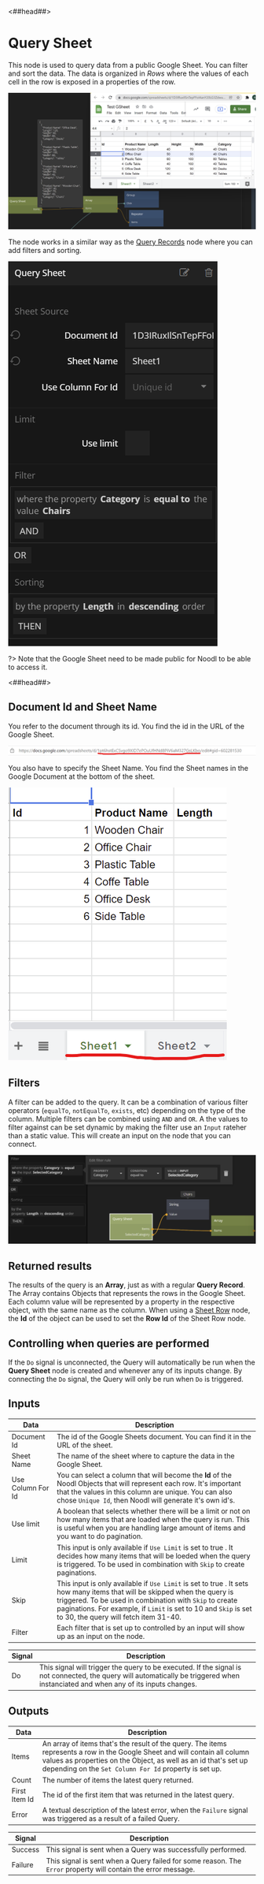 <##head##>

# Query Sheet

This node is used to query data from a public Google Sheet. You can filter and sort the data. The data is organized in *Rows* where the values of each cell in the row is exposed in a properties of the row.

<div class="ndl-image-with-background l">

![](query-sheet-1.png)

</div>

The node works in a similar way as the [Query Records](/nodes/data/cloud-data/query-records/) node where you can add filters and sorting.

<div class="ndl-image-with-background">

![](query-sheet-2.png)

</div>

?> Note that the Google Sheet need to be made public for Noodl to be able to access it.

<##head##>

## Document Id and Sheet Name
You refer to the document through its id. You find the id in the URL of the Google Sheet.

<div class="ndl-image-with-background l">

![](query-sheet-3.png)

</div>

You also have to specify the Sheet Name. You find the Sheet names in the Google Document at the bottom of the sheet.

<div class="ndl-image-with-background">

![](query-sheet-4.png)

</div>

## Filters
A filter can be added to the query. It can be a combination of various filter operators (`equalTo`, `notEqualTo`, `exists`, etc) depending on the type of the column. Multiple filters can be combined using `AND` and `OR`. A the values to filter against can be set dynamic by making the filter use an `Input` rateher than a static value. This will create an input on the node that you can connect.

<div class="ndl-image-with-background l">

![](query-sheet-5.png)

</div>

## Returned results
The results of the query is an **Array**, just as with a regular **Query Record**. The Array contains Objects that represents the rows in the Google Sheet. Each column value will be represented by a property in the respective object, with the same name as the column. When using a [Sheet Row](/modules/gsheets/node-docs/sheet-row/) node, the **Id** of the object can be used to set the **Row Id** of the Sheet Row node.

## Controlling when queries are performed
If the `Do` signal is unconnected, the Query will automatically be run when the **Query Sheet** node is created and whenever any of its inputs change. By connecting the `Do` signal, the Query will only be run when `Do` is triggered.

## Inputs

| Data                                      | Description                                                                                                                |
| ----------------------------------------- | -------------------------------------------------------------------------------------------------------------------------- |
| <span class="ndl-data">Document Id</span>   | The id of the Google Sheets document. You can find it in the URL of the sheet.   |
| <span class="ndl-data">Sheet Name</span>    | The name of the sheet where to capture the data in the Google Sheet.                      |
| <span class="ndl-data">Use Column For Id</span>        | You can select a column that will become the **Id** of the Noodl Objects that will represent each row. It's important that the values in this column are unique. You can also chose `Unique Id`, then Noodl will generate it's own id's.  |
| <span class="ndl-data">Use limit</span>     | A<span class="ndl-data"> boolean </span> that selects whether there will be a limit or not on how many items that are loaded when the query is run. This is useful when you are handling large amount of items and you want to do pagination.|
| <span class="ndl-data">Limit</span>     | This input is only available if `Use Limit` is set to<span class="ndl-data"> true </span>. It decides how many items that will be loeded when the query is triggered. To be used in combination with `Skip` to create paginations. |
| <span class="ndl-data">Skip</span>     | This input is only available if `Use Limit` is set to<span class="ndl-data"> true </span>. It sets how many items that will be skipped when the query is triggered. To be used in combination with `Skip` to create paginations. For example, if `Limit` is set to 10 and `Skip` is set to 30, the query will fetch item 31-40. |
| <span class="ndl-data">Filter</span>     | Each filter that is set up to controlled by an input will show up as an input on the node. |

| Signal                                         | Description                                                                                |
| ---------------------------------------------- | ------------------------------------------------------------------------------------------ |
| <span class="ndl-signal">Do</span> | This signal will trigger the query to be executed. If the signal is not connected, the query will automatically be triggered when instanciated and when any of its inputs changes. |

## Outputs

| Data                                            | Description                                                                                      |
| ----------------------------------------------- | ------------------------------------------------------------------------------------------------ |
| <span class="ndl-data">Items</span>         | An array of items that's the result of the query. The items represents a row in the Google Sheet and will contain all column values as properties on the Object, as well as an id that's set up depending on the `Set Column For Id` property is set up. |
| <span class="ndl-data">Count</span>          | The number of items the latest query returned.    |
| <span class="ndl-data">First Item Id</span>              | The id of the first item that was returned in the latest query.   |
| <span class="ndl-data">Error</span>         | A textual description of the latest error, when the `Failure` signal was triggered as a result of a failed Query.    |

| Signal                                       | Description                                                                               |
| -------------------------------------------- | ----------------------------------------------------------------------------------------- |
| <span class="ndl-signal">Success</span>        | This signal is sent when a Query was successfully performed. |
| <span class="ndl-signal">Failure</span> | This signal is sent when a Query failed for some reason. The `Error` property will contain the error message.  |


